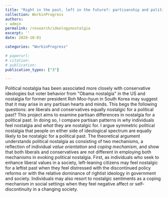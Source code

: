```yaml
---
title: "Right in the past, left in the future?: partisanship and politics of nostalgia"
collection: WorkinProgress
authors: 
- admin
permalink: /research/ideologynostalgia
excerpt: ''
date: 2020-10-01

categories: "WorkinProgress"

# paperurl: 
# citation:
# publication: 
publication_types: ["3"]

---
```


Political nostalgia has been associated more closely with conservative ideologies but voter behavior from "Obama nostalgia" in the US and nostalgia for former president Roh Moo-hyun in South Korea may suggest that it may arise in any partisan hearts and minds. This begs the following questions: are liberals and conservatives equally nostalgic for a political past? This project aims to examine partisan differences in nostalgia for a political past. In doing so, I compare partisan patterns in *why* individuals feel nostalgia and *what* they are nostalgic for. I argue symmetric political nostalgia that people on either side of ideological spectrum are equally likely to be nostalgic for a political past. The theoretical argument understands political nostalgia as consisting of two mechanisms, a reflection of individual *value orientation* and *coping mechanism*, and show that both liberals and conservatives are not different in employing both mechanisms in evoking political nostalgia. First, as individuals who seek to enhance liberal values in a society, left-leaning citizens may feel nostalgic for a leftist past when they feel distressed with the discontinued policy reforms or with the relative dominance of rightist ideology in government and society. Individuals may also resort to nostalgic sentiments as a coping mechanism in social settings when they feel negative affect or self-discontinuity in a changing society. 
